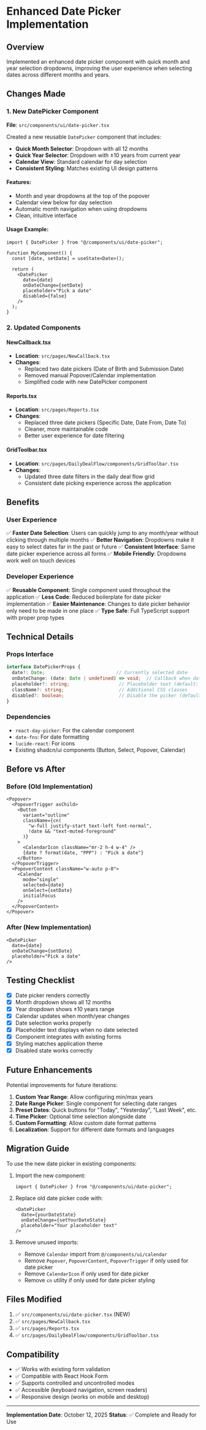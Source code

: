 # Enhanced Date Picker Implementation

## Overview
Implemented an enhanced date picker component with quick month and year selection dropdowns, improving the user experience when selecting dates across different months and years.

## Changes Made

### 1. New DatePicker Component
**File**: `src/components/ui/date-picker.tsx`

Created a new reusable `DatePicker` component that includes:
- **Quick Month Selector**: Dropdown with all 12 months
- **Quick Year Selector**: Dropdown with ±10 years from current year
- **Calendar View**: Standard calendar for day selection
- **Consistent Styling**: Matches existing UI design patterns

#### Features:
- Month and year dropdowns at the top of the popover
- Calendar view below for day selection
- Automatic month navigation when using dropdowns
- Clean, intuitive interface

#### Usage Example:
```tsx
import { DatePicker } from "@/components/ui/date-picker";

function MyComponent() {
  const [date, setDate] = useState<Date>();

  return (
    <DatePicker
      date={date}
      onDateChange={setDate}
      placeholder="Pick a date"
      disabled={false}
    />
  );
}
```

### 2. Updated Components

#### NewCallback.tsx
- **Location**: `src/pages/NewCallback.tsx`
- **Changes**: 
  - Replaced two date pickers (Date of Birth and Submission Date)
  - Removed manual Popover/Calendar implementation
  - Simplified code with new DatePicker component

#### Reports.tsx
- **Location**: `src/pages/Reports.tsx`
- **Changes**:
  - Replaced three date pickers (Specific Date, Date From, Date To)
  - Cleaner, more maintainable code
  - Better user experience for date filtering

#### GridToolbar.tsx
- **Location**: `src/pages/DailyDealFlow/components/GridToolbar.tsx`
- **Changes**:
  - Updated three date filters in the daily deal flow grid
  - Consistent date picking experience across the application

## Benefits

### User Experience
✅ **Faster Date Selection**: Users can quickly jump to any month/year without clicking through multiple months
✅ **Better Navigation**: Dropdowns make it easy to select dates far in the past or future
✅ **Consistent Interface**: Same date picker experience across all forms
✅ **Mobile Friendly**: Dropdowns work well on touch devices

### Developer Experience
✅ **Reusable Component**: Single component used throughout the application
✅ **Less Code**: Reduced boilerplate for date picker implementation
✅ **Easier Maintenance**: Changes to date picker behavior only need to be made in one place
✅ **Type Safe**: Full TypeScript support with proper prop types

## Technical Details

### Props Interface
```typescript
interface DatePickerProps {
  date?: Date;                          // Currently selected date
  onDateChange: (date: Date | undefined) => void;  // Callback when date changes
  placeholder?: string;                  // Placeholder text (default: "Pick a date")
  className?: string;                    // Additional CSS classes
  disabled?: boolean;                    // Disable the picker (default: false)
}
```

### Dependencies
- `react-day-picker`: For the calendar component
- `date-fns`: For date formatting
- `lucide-react`: For icons
- Existing shadcn/ui components (Button, Select, Popover, Calendar)

## Before vs After

### Before (Old Implementation)
```tsx
<Popover>
  <PopoverTrigger asChild>
    <Button
      variant="outline"
      className={cn(
        "w-full justify-start text-left font-normal",
        !date && "text-muted-foreground"
      )}
    >
      <CalendarIcon className="mr-2 h-4 w-4" />
      {date ? format(date, "PPP") : "Pick a date"}
    </Button>
  </PopoverTrigger>
  <PopoverContent className="w-auto p-0">
    <Calendar
      mode="single"
      selected={date}
      onSelect={setDate}
      initialFocus
    />
  </PopoverContent>
</Popover>
```

### After (New Implementation)
```tsx
<DatePicker
  date={date}
  onDateChange={setDate}
  placeholder="Pick a date"
/>
```

## Testing Checklist

- [x] Date picker renders correctly
- [x] Month dropdown shows all 12 months
- [x] Year dropdown shows ±10 years range
- [x] Calendar updates when month/year changes
- [x] Date selection works properly
- [x] Placeholder text displays when no date selected
- [x] Component integrates with existing forms
- [x] Styling matches application theme
- [x] Disabled state works correctly

## Future Enhancements

Potential improvements for future iterations:
1. **Custom Year Range**: Allow configuring min/max years
2. **Date Range Picker**: Single component for selecting date ranges
3. **Preset Dates**: Quick buttons for "Today", "Yesterday", "Last Week", etc.
4. **Time Picker**: Optional time selection alongside date
5. **Custom Formatting**: Allow custom date format patterns
6. **Localization**: Support for different date formats and languages

## Migration Guide

To use the new date picker in existing components:

1. Import the new component:
   ```tsx
   import { DatePicker } from "@/components/ui/date-picker";
   ```

2. Replace old date picker code with:
   ```tsx
   <DatePicker
     date={yourDateState}
     onDateChange={setYourDateState}
     placeholder="Your placeholder text"
   />
   ```

3. Remove unused imports:
   - Remove `Calendar` import from `@/components/ui/calendar`
   - Remove `Popover`, `PopoverContent`, `PopoverTrigger` if only used for date picker
   - Remove `CalendarIcon` if only used for date picker
   - Remove `cn` utility if only used for date picker styling

## Files Modified

1. ✅ `src/components/ui/date-picker.tsx` (NEW)
2. ✅ `src/pages/NewCallback.tsx`
3. ✅ `src/pages/Reports.tsx`
4. ✅ `src/pages/DailyDealFlow/components/GridToolbar.tsx`

## Compatibility

- ✅ Works with existing form validation
- ✅ Compatible with React Hook Form
- ✅ Supports controlled and uncontrolled modes
- ✅ Accessible (keyboard navigation, screen readers)
- ✅ Responsive design (works on mobile and desktop)

---

**Implementation Date**: October 12, 2025
**Status**: ✅ Complete and Ready for Use
